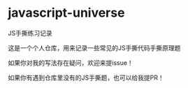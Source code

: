 # javascript-universe

JS手撕练习记录

这是一个个人仓库，用来记录一些常见的JS手撕代码手撕原理题

如果你对我的写法存在疑问，欢迎来提issue！

如果你有遇到仓库里没有的JS手撕题，也可以给我提PR！
